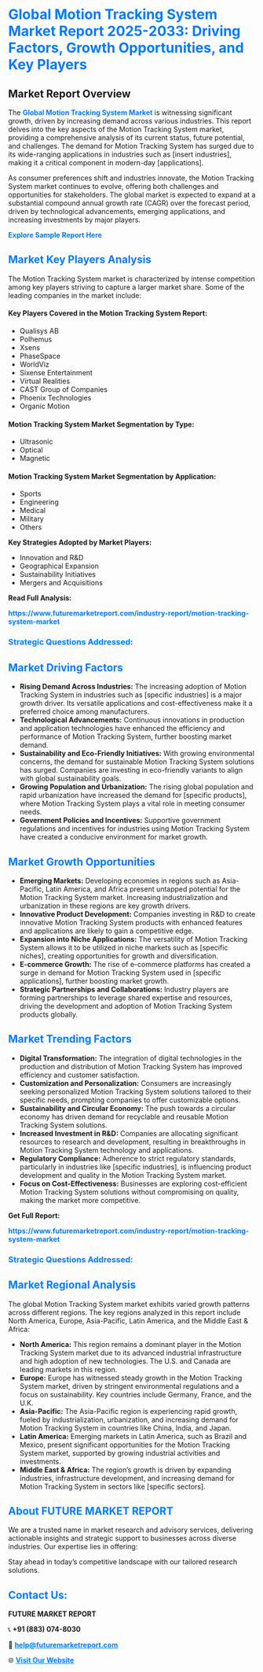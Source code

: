<h1 style="color: #007BFF;">Global Motion Tracking System Market Report 2025-2033: Driving Factors, Growth Opportunities, and Key Players</h1>

<section id="overview">
<h2>Market Report Overview</h2>
<p>The <a href="https://www.futuremarketreport.com/industry-report/motion-tracking-system-market" style="color: #007BFF; text-decoration: none;"><strong>Global Motion Tracking System Market</strong></a> is witnessing significant growth, driven by increasing demand across various industries. This report delves into the key aspects of the Motion Tracking System market, providing a comprehensive analysis of its current status, future potential, and challenges. The demand for Motion Tracking System has surged due to its wide-ranging applications in industries such as [insert industries], making it a critical component in modern-day [applications].</p>
<p>As consumer preferences shift and industries innovate, the Motion Tracking System market continues to evolve, offering both challenges and opportunities for stakeholders. The global market is expected to expand at a substantial compound annual growth rate (CAGR) over the forecast period, driven by technological advancements, emerging applications, and increasing investments by major players.</p>
</section>

<section id="overview">
<p><a href="https://www.futuremarketreport.com/request-sample/reportId=102553" style="color: #007BFF; text-decoration: none;"><strong>Explore Sample Report Here</strong></a></p>
</section>

<section id="key-players">
<h2 style="color: #007BFF;">Market Key Players Analysis</h2>
<p>The Motion Tracking System market is characterized by intense competition among key players striving to capture a larger market share. Some of the leading companies in the market include:</p>
<h4>Key Players Covered in the Motion Tracking System Report:</h4>
<ul><li>Qualisys AB</li><li>Polhemus</li><li>Xsens</li><li>PhaseSpace</li><li>WorldViz</li><li>Sixense Entertainment</li><li>Virtual Realities</li><li>CAST Group of Companies</li><li>Phoenix Technologies</li><li>Organic Motion</li></ul>
<h4>Motion Tracking System Market Segmentation by Type:</h4>
<ul><li>Ultrasonic</li><li>Optical</li><li>Magnetic</li></ul>

<h4>Motion Tracking System Market Segmentation by Application:</h4>
<ul><li>Sports</li><li>Engineering</li><li>Medical</li><li>Military</li><li>Others</li></ul>
<p><strong>Key Strategies Adopted by Market Players:</strong></p>
<ul>
<li>Innovation and R&D</li>
<li>Geographical Expansion</li>
<li>Sustainability Initiatives</li>
<li>Mergers and Acquisitions</li>
</ul>
</section>

<section>
<p><strong>Read Full Analysis: </strong></p><a href="https://www.futuremarketreport.com/industry-report/motion-tracking-system-market" style="color: #007BFF; text-decoration: none;"><strong>https://www.futuremarketreport.com/industry-report/motion-tracking-system-market</strong></a>
<h3 style="color: #007BFF;">Strategic Questions Addressed:</h3>
</section>

<section id="driving-factors">
<h2 style="color: #007BFF;">Market Driving Factors</h2>
<ul>
<li><strong>Rising Demand Across Industries:</strong> The increasing adoption of Motion Tracking System in industries such as [specific industries] is a major growth driver. Its versatile applications and cost-effectiveness make it a preferred choice among manufacturers.</li>
<li><strong>Technological Advancements:</strong> Continuous innovations in production and application technologies have enhanced the efficiency and performance of Motion Tracking System, further boosting market demand.</li>
<li><strong>Sustainability and Eco-Friendly Initiatives:</strong> With growing environmental concerns, the demand for sustainable Motion Tracking System solutions has surged. Companies are investing in eco-friendly variants to align with global sustainability goals.</li>
<li><strong>Growing Population and Urbanization:</strong> The rising global population and rapid urbanization have increased the demand for [specific products], where Motion Tracking System plays a vital role in meeting consumer needs.</li>
<li><strong>Government Policies and Incentives:</strong> Supportive government regulations and incentives for industries using Motion Tracking System have created a conducive environment for market growth.</li>
</ul>
</section>

<section id="growth-opportunities">
<h2 style="color: #007BFF;">Market Growth Opportunities</h2>
<ul>
<li><strong>Emerging Markets:</strong> Developing economies in regions such as Asia-Pacific, Latin America, and Africa present untapped potential for the Motion Tracking System market. Increasing industrialization and urbanization in these regions are key growth drivers.</li>
<li><strong>Innovative Product Development:</strong> Companies investing in R&D to create innovative Motion Tracking System products with enhanced features and applications are likely to gain a competitive edge.</li>
<li><strong>Expansion into Niche Applications:</strong> The versatility of Motion Tracking System allows it to be utilized in niche markets such as [specific niches], creating opportunities for growth and diversification.</li>
<li><strong>E-commerce Growth:</strong> The rise of e-commerce platforms has created a surge in demand for Motion Tracking System used in [specific applications], further boosting market growth.</li>
<li><strong>Strategic Partnerships and Collaborations:</strong> Industry players are forming partnerships to leverage shared expertise and resources, driving the development and adoption of Motion Tracking System products globally.</li>
</ul>
</section>

<section id="trending-factors">
<h2 style="color: #007BFF;">Market Trending Factors</h2>
<ul>
<li><strong>Digital Transformation:</strong> The integration of digital technologies in the production and distribution of Motion Tracking System has improved efficiency and customer satisfaction.</li>
<li><strong>Customization and Personalization:</strong> Consumers are increasingly seeking personalized Motion Tracking System solutions tailored to their specific needs, prompting companies to offer customizable options.</li>
<li><strong>Sustainability and Circular Economy:</strong> The push towards a circular economy has driven demand for recyclable and reusable Motion Tracking System solutions.</li>
<li><strong>Increased Investment in R&D:</strong> Companies are allocating significant resources to research and development, resulting in breakthroughs in Motion Tracking System technology and applications.</li>
<li><strong>Regulatory Compliance:</strong> Adherence to strict regulatory standards, particularly in industries like [specific industries], is influencing product development and quality in the Motion Tracking System market.</li>
<li><strong>Focus on Cost-Effectiveness:</strong> Businesses are exploring cost-efficient Motion Tracking System solutions without compromising on quality, making the market more competitive.</li>
</ul>
</section>

<section>
<p><strong>Get Full Report: </strong></p><a href="https://www.futuremarketreport.com/industry-report/motion-tracking-system-market" style="color: #007BFF; text-decoration: none;"><strong>https://www.futuremarketreport.com/industry-report/motion-tracking-system-market</strong></a>
<h3 style="color: #007BFF;">Strategic Questions Addressed:</h3>
</section>


<section id="regional-analysis">
<h2 style="color: #007BFF;">Market Regional Analysis</h2>
<p>The global Motion Tracking System market exhibits varied growth patterns across different regions. The key regions analyzed in this report include North America, Europe, Asia-Pacific, Latin America, and the Middle East & Africa:</p>
<ul>
<li><strong>North America:</strong> This region remains a dominant player in the Motion Tracking System market due to its advanced industrial infrastructure and high adoption of new technologies. The U.S. and Canada are leading markets in this region.</li>
<li><strong>Europe:</strong> Europe has witnessed steady growth in the Motion Tracking System market, driven by stringent environmental regulations and a focus on sustainability. Key countries include Germany, France, and the U.K.</li>
<li><strong>Asia-Pacific:</strong> The Asia-Pacific region is experiencing rapid growth, fueled by industrialization, urbanization, and increasing demand for Motion Tracking System in countries like China, India, and Japan.</li>
<li><strong>Latin America:</strong> Emerging markets in Latin America, such as Brazil and Mexico, present significant opportunities for the Motion Tracking System market, supported by growing industrial activities and investments.</li>
<li><strong>Middle East & Africa:</strong> The region’s growth is driven by expanding industries, infrastructure development, and increasing demand for Motion Tracking System in sectors like [specific sectors].</li>
</ul>
</section>

<footer>
<h2 style="color: #007BFF;">About FUTURE MARKET REPORT</h2>
<p>We are a trusted name in market research and advisory services, delivering actionable insights and strategic support to businesses across diverse industries. Our expertise lies in offering:</p>

<p>Stay ahead in today’s competitive landscape with our tailored research solutions.</p>

<h2 style="color: #007BFF;">Contact Us:</h2>
<p><strong>FUTURE MARKET REPORT</strong></p>
<p>📞 <strong>+91 (883) 074-8030</strong></p>
<p>📧 <strong><a href="mailto:help@futuremarketreport.com" style="color: #007BFF;">help@futuremarketreport.com</a></strong></p>
<p>🌐 <strong><a href="https://www.futuremarketreport.com/" style="color: #007BFF;">Visit Our Website</a></strong></p>
</footer>